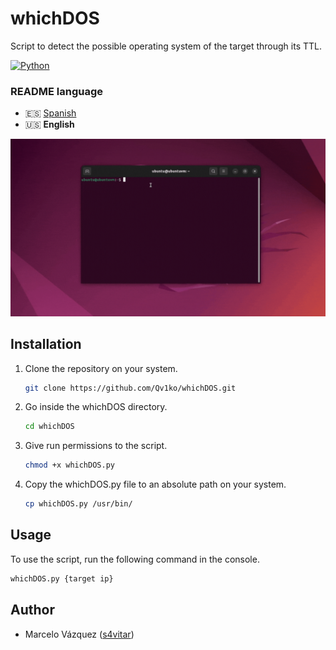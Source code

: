 # whichDOS
Script to detect the possible operating system of the target through its TTL.

[![Python](https://img.shields.io/badge/Python-3+-477CAE?style=flat-square&logo=python&logoColor=white)](https://www.python.org)

### README language
* 🇪🇸 [Spanish](./README-es.md)
* 🇺🇸 **English**

![example](./media/example.gif)

## Installation
1. Clone the repository on your system.
    ```bash
    git clone https://github.com/Qv1ko/whichDOS.git
    ```
2. Go inside the whichDOS directory.
    ```bash
    cd whichDOS
    ```
3. Give run permissions to the script.
    ```bash
    chmod +x whichDOS.py
    ```
4. Copy the whichDOS.py file to an absolute path on your system.
    ```bash
    cp whichDOS.py /usr/bin/
    ```

## Usage
To use the script, run the following command in the console.
```bash
whichDOS.py {target ip}
```

## Author
* Marcelo Vázquez ([s4vitar](https://github.com/s4vitar))